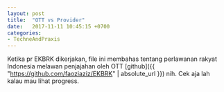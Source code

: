```yaml
---
layout: post
title:  "OTT vs Provider"
date:   2017-11-11 10:45:15 +0700
categories: 
- TechneAndPraxis
---
```

Ketika pr EKBRK dikerjakan, file ini membahas tentang perlawanan rakyat Indonesia melawan penjajahan oleh OTT [github]({{ "https://github.com/faoziaziz/EKBRK" | absolute_url }}) nih. Cek aja lah kalau mau lihat progress.

